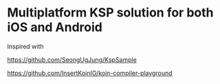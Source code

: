 # Multiplatform KSP solution for both iOS and Android

Inspired with

https://github.com/SeongUgJung/KspSample

https://github.com/InsertKoinIO/koin-compiler-playground

